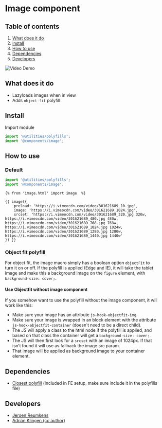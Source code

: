 # Image component

## Table of contents
1. [What does it do](#markdown-header-what-does-it-do)
2. [Install](#markdown-header-install)
3. [How to use](#markdown-header-how-to-use)
4. [Dependencies](#markdown-header-dependencies)
5. [Developers](#markdown-header-developers)

![Video Demo](./_demo/video.gif)

## What does it do
* Lazyloads images when in view
* Adds `object-fit` polyfill

## Install
Import module
```javascript
import '@utilities/polyfills';
import '@components/image';
```

## How to use

### Default

```javascript
import '@utilities/polyfills';
import '@components/image';
```

```htmlmixed
{% from 'image.html' import image  %}

{{ image({
    preload: 'https://i.vimeocdn.com/video/301621689_10.jpg',
    image: 'https://i.vimeocdn.com/video/301621689_1024.jpg',
    srcset: 'https://i.vimeocdn.com/video/301621689_320.jpg 320w, https://i.vimeocdn.com/video/301621689_480.jpg 480w, https://i.vimeocdn.com/video/301621689_768.jpg 768w, https://i.vimeocdn.com/video/301621689_1024.jpg 1024w, https://i.vimeocdn.com/video/301621689_1280.jpg 1280w, https://i.vimeocdn.com/video/301621689_1440.jpg 1440w'
}) }}
```

### Object fit polyfill
For object fit, the image macro simply has a boolean option `objectFit` to turn it on or off.
If the polyfill is applied (Edge and IE), it will take the tablet image and make this a background image on the `figure` element, with `background-size: cover;`.

#### Use Objectfit without image component
If you somehow want to use the polyfill without the image component, it will work like this:
* Make sure your image has an attribute `js-hook-objectfit-img`.
* Make sure your image is wrapped in an block element with the attribute `js-hook-objectfit-container` (doesn't need to be a direct child).
* The JS will apply a class to the html node if the polyfill is applied, and based on that class the container will get a `background-size: cover;`.
* The JS will then first look for a `srcset` with an image of 1024px. If that isn't found it will use as fallback the image src param.
* That image will be applied as background image to your container element.


## Dependencies
* [Closest polyfill](/polyfills/DOM/closest.js) (included in FE setup, make sure include it in the polyfills file)

## Developers
* [Jeroen Reumkens](mailto:jeroen-reumkens@tamtam.nl)
* [Adrian Klingen (co author)](mailto:adrian.klingen@deptagency.com)
